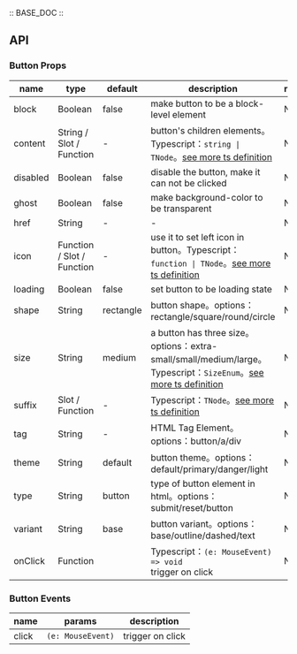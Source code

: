 :: BASE_DOC ::

## API

### Button Props

name | type | default | description | required
-- | -- | -- | -- | --
block | Boolean | false | make button to be a block-level element | N
content | String / Slot / Function | - | button's children elements。Typescript：`string \| TNode`。[see more ts definition](https://github.com/Tencent/tdesign-mobile-vue/blob/develop/src/common.ts) | N
disabled | Boolean | false | disable the button, make it can not be clicked | N
ghost | Boolean | false | make background-color to be transparent | N
href | String | - | \- | N
icon | Function / Slot / Function | - | use it to set left icon in button。Typescript：`function \| TNode`。[see more ts definition](https://github.com/Tencent/tdesign-mobile-vue/blob/develop/src/common.ts) | N
loading | Boolean | false | set button to be loading state | N
shape | String | rectangle | button shape。options：rectangle/square/round/circle | N
size | String | medium | a button has three size。options：extra-small/small/medium/large。Typescript：`SizeEnum`。[see more ts definition](https://github.com/Tencent/tdesign-mobile-vue/blob/develop/src/common.ts) | N
suffix | Slot / Function | - | Typescript：`TNode`。[see more ts definition](https://github.com/Tencent/tdesign-mobile-vue/blob/develop/src/common.ts) | N
tag | String | - | HTML Tag Element。options：button/a/div | N
theme | String | default | button theme。options：default/primary/danger/light | N
type | String | button | type of button element in html。options：submit/reset/button | N
variant | String | base | button variant。options：base/outline/dashed/text | N
onClick | Function |  | Typescript：`(e: MouseEvent) => void`<br/>trigger on click | N

### Button Events

name | params | description
-- | -- | --
click | `(e: MouseEvent)` | trigger on click
